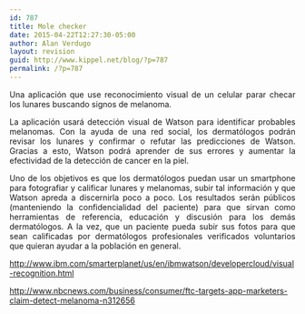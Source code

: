 ```yaml
---
id: 787
title: Mole checker
date: 2015-04-22T12:27:30-05:00
author: Alan Verdugo
layout: revision
guid: http://www.kippel.net/blog/?p=787
permalink: /?p=787
---
```

<p style="text-align: justify;">
  Una aplicación que use reconocimiento visual de un celular parar checar los lunares buscando signos de melanoma.
</p>

<p style="text-align: justify;">
  La aplicación usará detección visual de Watson para identificar probables melanomas. Con la ayuda de una red social, los dermatólogos podrán revisar los lunares y confirmar o refutar las predicciones de Watson. Gracias a esto, Watson podrá aprender de sus errores y aumentar la efectividad de la detección de cancer en la piel.
</p>

<p style="text-align: justify;">
  Uno de los objetivos es que los dermatólogos puedan usar un smartphone para fotografiar y calificar lunares y melanomas, subir tal información y que Watson apreda a discernirla poco a poco. Los resultados serán públicos (manteniendo la confidencialidad del paciente) para que sirvan como herramientas de referencia, educación y discusión para los demás dermatólogos. A la vez, que un paciente pueda subir sus fotos para que sean calificadas por dermatólogos profesionales verificados voluntarios que quieran ayudar a la población en general.
</p>

http://www.ibm.com/smarterplanet/us/en/ibmwatson/developercloud/visual-recognition.html

http://www.nbcnews.com/business/consumer/ftc-targets-app-marketers-claim-detect-melanoma-n312656